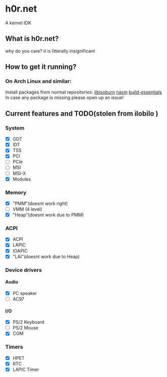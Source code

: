 
# h0r.net
A kernel IDK

## What is h0r.net?
why do you care? it is litterally insignificant
## How to get it running?
### On Arch Linux and similar:
  Install packages from normal repositories: [libisoburn](https://archlinux.org/packages/extra/x86_64/libisoburn/) [nasm](https://archlinux.org/packages/extra/x86_64/nasm/)
 [build-essentials](https://archlinux.org/packages/extra/x86_64/build-essentials/)</br>
In case any package is missing please open up an issue!

## Current features and TODO(stolen from  ilobilo )

### System
- [x] GDT
- [x] IDT
- [X] TSS
- [x] PCI
- [ ] PCIe
- [ ] MSI
- [ ] MSI-X
- [x] Modules
### Memory
- [x] "PMM"(doesnt work right)
- [ ] VMM (4 level)
- [x] "Heap"(doesnt work due to PMM)
### ACPI
- [X] ACPI
- [x] LAPIC
- [x] IOAPIC
- [x] "LAI"(doesnt work due to Heap)

### Device drivers
#### Audio
- [x] PC speaker
- [ ] AC97

#### I/O
- [x] PS/2 Keyboard
- [ ] PS/2 Mouse
- [x] COM
<!--
#### Storage
- [ ] IDE
- [ ] SATA
- [ ] NVMe
#### Network
- [ ] RTL8139
- [ ] RTL8169
- [ ] E1000
#### USB
- [ ] UHCI
- [ ] OHCI
- [ ] EHCI
- [ ] XHCI 
-->
### Timers
- [x] HPET
- [x] RTC
- [x] LAPIC Timer
<!--
### Tasking
- [ ] SMP
- [ ] Scheduler
- [ ] Signals
### Partition tables
- [ ] MBR
- [ ] GPT 
### Filesystems
- [ ] VFS
- [ ] TMPFS
- [ ] DEVTMPFS
- [ ] PROCFS
- [ ] SYSFS
- [ ] USTAR
- [ ] ILAR
- [ ] Ext2
- [ ] Fat32
- [ ] ISO9660
- [ ] NTFS
### Userspace
- [ ] System calls
- [ ] ELF
- [ ] Userspace
- [ ] Libc
- [ ] Bash
- [ ] DOOM
### Network stack
- [ ] Ethernet
- [ ] ARP
- [ ] IPv4
- [ ] ICMPv4
- [ ] TCP
- [ ] UDP
- [ ] DHCP
- [ ] HTTP
- [ ] Telnet
- [ ] SSL
- [ ] Or just LWIP
-->
